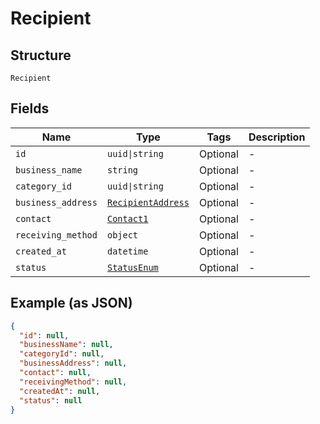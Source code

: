 
# Recipient

## Structure

`Recipient`

## Fields

| Name | Type | Tags | Description |
|  --- | --- | --- | --- |
| `id` | `uuid\|string` | Optional | - |
| `business_name` | `string` | Optional | - |
| `category_id` | `uuid\|string` | Optional | - |
| `business_address` | [`RecipientAddress`](/doc/models/recipient-address.md) | Optional | - |
| `contact` | [`Contact1`](/doc/models/contact-1.md) | Optional | - |
| `receiving_method` | `object` | Optional | - |
| `created_at` | `datetime` | Optional | - |
| `status` | [`StatusEnum`](/doc/models/status-enum.md) | Optional | - |

## Example (as JSON)

```json
{
  "id": null,
  "businessName": null,
  "categoryId": null,
  "businessAddress": null,
  "contact": null,
  "receivingMethod": null,
  "createdAt": null,
  "status": null
}
```

